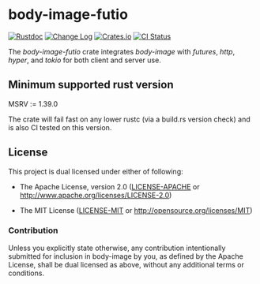 # body-image-futio

[![Rustdoc](https://docs.rs/body-image-futio/badge.svg)](https://docs.rs/body-image-futio)
[![Change Log](https://img.shields.io/crates/v/body-image-futio.svg?maxAge=3600&label=change%20log&color=9cf)](https://github.com/dekellum/body-image/blob/master/body-image-futio/CHANGELOG.md)
[![Crates.io](https://img.shields.io/crates/v/body-image-futio.svg?maxAge=3600)](https://crates.io/crates/body-image-futio)
[![CI Status](https://github.com/dekellum/body-image/workflows/CI/badge.svg?branch=master)](https://github.com/dekellum/body-image/actions?query=workflow%3ACI)

The _body-image-futio_ crate integrates _body-image_ with _futures_,
_http_, _hyper_, and _tokio_ for both client and server use.

## Minimum supported rust version

MSRV := 1.39.0

The crate will fail fast on any lower rustc (via a build.rs version
check) and is also CI tested on this version.

## License

This project is dual licensed under either of following:

* The Apache License, version 2.0 ([LICENSE-APACHE](LICENSE-APACHE)
  or http://www.apache.org/licenses/LICENSE-2.0)

* The MIT License ([LICENSE-MIT](LICENSE-MIT)
  or http://opensource.org/licenses/MIT)

### Contribution

Unless you explicitly state otherwise, any contribution intentionally submitted
for inclusion in body-image by you, as defined by the Apache License, shall be
dual licensed as above, without any additional terms or conditions.
